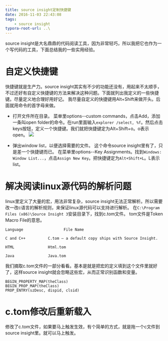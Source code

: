 ```yaml
---
title: source insight定制快捷键
date: 2016-11-03 22:43:08
tags:
	- source insight
typora-root-url: ..\
---
```

source insight是大名鼎鼎的代码阅读工具，因为非常轻巧，所以我把它也作为一个写代码的工具，下面总结我的一些实用经验。
# 自定义快捷键
快捷键就是生产力。source insight其实有不少的功能还没有，用起来不太顺手，不过还好有自定义快捷键的方法来解决这种问题。下面就列出我定义的一些快捷键。尽量定义地合理好用好记。
我尽量自定义的快捷键用Alt+Shift来做开头。后面就用命令的首字母来做。
* 打开文件所在目录。
  菜单里options--custom commands，点击Add，添加一条叫open folder的命令。在run里面输入`explorer /select, %f`。然后点击keys按钮，定义一个快捷键。我们就把快捷键定为Alt+Shift+o。o表示open。
  ![](/images/si-custom-commands.jpg)

* 弹出window list，以便选择需要的文件。
  这个命令source insight里有了，只是差一个快捷键而已。
  在菜单里options--Key Assignments。找到`Windows: Window List...`，点击`Assign New Key`。把快捷键定为`Alt+Shift+L`。L表示list。

# 解决阅读linux源代码的解析问题
linux里定义了大量的宏，用法非常复杂，source insight无法正常解析。所以需要改一改c语言的解析规则，来保证linux源代码可以支持进行解析。
在`C:\Program Files (x86)\Source Insight 3`安装目录下，找到c.tom文件。
tom文件是Token Macro File的意思。
```
Language                  File Name
 
C and C++          C.tom – a default copy ships with Source Insight.
 
HTML               Html.tom
 
Java               Java.tom

```
我们摘取c.tom文件的一部分看看。基本是就是把宏的定义填到这个文件里就好了，这样source insight就会忽略这些宏，从而正常识别函数和变量。
```
BEGIN_PROPERTY_MAP(theClass)
BEGIN_PROP_MAP(theClass)
PROP_ENTRY(szDesc, dispid, clsid)
```

# c.tom修改后重新载入

修改了c.tom文件，如果要马上触发生效，有个简单的方式，就是拖一个c文件到source insight里。就可以马上触发。































